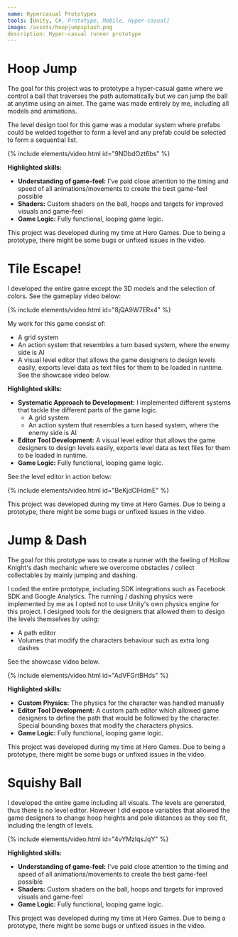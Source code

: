 ```yaml
---
name: Hypercasual Prototypes
tools: [Unity, C#, Prototype, Mobile, Hyper-casual]
image: /assets/hoopjumpsplash.png
description: Hyper-casual runner prototype
---
```


# Hoop Jump

The goal for this project was to prototype a hyper-casual game where we control a ball that traverses the path automatically
but we can jump the ball at anytime using an aimer. The game was made entirely by me, including all models and animations.

The level design tool for this game was a modular system where prefabs could be welded together to form a level and any prefab could be selected to form a sequential list.

{% include elements/video.html id="9NDbdOzt6bs" %}

**Highlighted skills:**

* **Understanding of game-feel:** I've paid close attention to the timing and speed of all animations/movements to create the best game-feel possible
* **Shaders:** Custom shaders on the ball, hoops and targets for improved visuals and game-feel
* **Game Logic:** Fully functional, looping game logic.

This project was developed during my time at Hero Games.
Due to being a prototype, there might be some bugs or unfixed issues in the video.

# Tile Escape!

I developed the entire game except the 3D models and the selection of colors. See the gameplay video below:

{% include elements/video.html id="8jQA9W7ERx4" %}

My work for this game consist of:
- A grid system
- An action system that resembles a turn based system, where the enemy side is AI
- A visual level editor that allows the game designers to design levels easily, exports level data as text files for them to be loaded in runtime.
See the showcase video below.


**Highlighted skills:**

* **Systematic Approach to Development:** I implemented different systems that tackle the different parts of the game logic.
  * A grid system
  * An action system that resembles a turn based system, where the enemy side is AI
* **Editor Tool Development:** A visual level editor that allows the game designers to design levels easily, exports level data as text files for them to be loaded in runtime.
* **Game Logic:** Fully functional, looping game logic.

See the level editor in action below:

{% include elements/video.html id="BeKjdCIHdmE" %}

This project was developed during my time at Hero Games.
Due to being a prototype, there might be some bugs or unfixed issues in the video.

# Jump & Dash

The goal for this prototype was to create a runner with the feeling of Hollow Knight's dash mechanic where we overcome obstacles / collect collectables by mainly jumping and dashing.

I coded the entire prototype, including SDK integrations such as Facebook SDK and Google Analytics. The running / dashing physics were implemented by me as I opted not to use Unity's own physics engine for this project. 
I designed tools for the designers that allowed them to design the levels themselves by using:

- A path editor
- Volumes that modify the characters behaviour such as extra long dashes

See the showcase video below.

{% include elements/video.html id="AdVFGrtBHds" %}

**Highlighted skills:**

- **Custom Physics:** The physics for the character was handled manually
- **Editor Tool Development:** A custom path editor which allowed game designers to define the path that would be followed by the character. Special bounding boxes that modify the characters physics.
- **Game Logic:** Fully functional, looping game logic.

This project was developed during my time at Hero Games.
Due to being a prototype, there might be some bugs or unfixed issues in the video.

# Squishy Ball

I developed the entire game including all visuals.
The levels are generated, thus there is no level editor.
However I did expose variables that allowed the game designers to change 
hoop heights and pole distances as they see fit, including the length of levels.

{% include elements/video.html id="4vYMzlqsJqY" %}

**Highlighted skills:**

* **Understanding of game-feel:** I've paid close attention to the timing and speed of all animations/movements to create the best game-feel possible
* **Shaders:** Custom shaders on the ball, hoops and targets for improved visuals and game-feel
* **Game Logic:** Fully functional, looping game logic.

This project was developed during my time at Hero Games.
Due to being a prototype, there might be some bugs or unfixed issues in the video.

